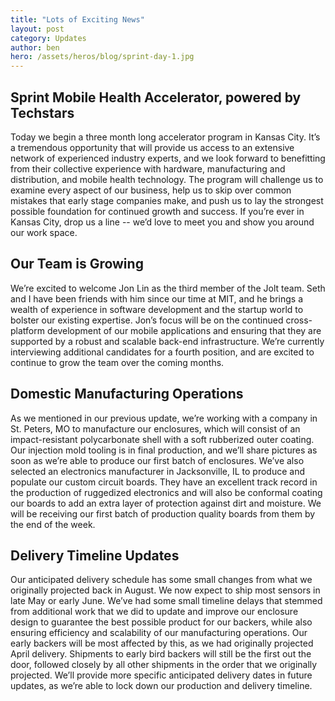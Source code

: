 ```yaml
---
title: "Lots of Exciting News"
layout: post
category: Updates
author: ben
hero: /assets/heros/blog/sprint-day-1.jpg
---
```


## Sprint Mobile Health Accelerator, powered by Techstars
Today we begin a three month long accelerator program in Kansas City. It’s a tremendous opportunity that will provide us access to an extensive network of experienced industry experts, and we look forward to benefitting from their collective experience with hardware, manufacturing and distribution, and mobile health technology. The program will challenge us to examine every aspect of our business, help us to skip over common mistakes that early stage companies make, and push us to lay the strongest possible foundation for continued growth and success. If you’re ever in Kansas City, drop us a line -- we’d love to meet you and show you around our work space.

## Our Team is Growing
We’re excited to welcome Jon Lin as the third member of the Jolt team. Seth and I have been friends with him since our time at MIT, and he brings a wealth of experience in software development and the startup world to bolster our existing expertise. Jon’s focus will be on the continued cross-platform development of our mobile applications and ensuring that they are supported by a robust and scalable back-end infrastructure. We’re currently interviewing additional candidates for a fourth position, and are excited to continue to grow the team over the coming months.

## Domestic Manufacturing Operations
As we mentioned in our previous update, we’re working with a company in St. Peters, MO to manufacture our enclosures, which will consist of an impact-resistant polycarbonate shell with a soft rubberized outer coating. Our injection mold tooling is in final production, and we’ll share pictures as soon as we’re able to produce our first batch of enclosures. We’ve also selected an electronics manufacturer in Jacksonville, IL to produce and populate our custom circuit boards. They have an excellent track record in the production of ruggedized electronics and will also be conformal coating our boards to add an extra layer of protection against dirt and moisture. We will be receiving our first batch of production quality boards from them by the end of the week.

## Delivery Timeline Updates
Our anticipated delivery schedule has some small changes from what we originally projected back in August. We now expect to ship most sensors in late May or early June. We’ve had some small timeline delays that stemmed from additional work that we did to update and improve our enclosure design to guarantee the best possible product for our backers, while also ensuring efficiency and scalability of our manufacturing operations. Our early backers will be most affected by this, as we had originally projected April delivery. Shipments to early bird backers will still be the first out the door, followed closely by all other shipments in the order that we originally projected. We’ll provide more specific anticipated delivery dates in future updates, as we’re able to lock down our production and delivery timeline.